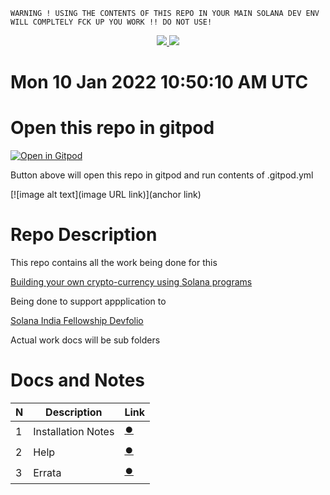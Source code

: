 ```
WARNING ! USING THE CONTENTS OF THIS REPO IN YOUR MAIN SOLANA DEV ENV WILL COMPLTELY FCK UP YOU WORK !! DO NOT USE!
```

<p align="center"><a href="https://bit.ly/morektz" target="_blank">
    <img src="https://hits.seeyoufarm.com/api/count/incr/badge.svg?url=https%3A%2F%2Fgithub.com%2Fmorektz%2FqbSolanaMyMoney&count_bg=%23750550&title_bg=%23000000&icon=postwoman.svg&icon_color=%23FFFFFF&title=hits&edge_flat=false"/>
    <img src="https://img.shields.io/github/repo-size/morektz/qbSolanaMyMoney?style=plastic"></a>
</p>



# Mon 10 Jan 2022 10:50:10 AM UTC 

# Open this repo in gitpod

[![Open in Gitpod](https://gitpod.io/button/open-in-gitpod.svg)](https://gitpod.io/#github.com/morektz/qbSolanaMyMoney)

Button above will open this repo in gitpod and run contents of .gitpod.yml 

[![image alt text](image URL link)](anchor link)

# Repo Description 

This repo contains all the work being done for this 

[Building your own crypto-currency using Solana programs](https://openquest.xyz/quest/solana-my-money)

Being done to support appplication to 

[Solana India Fellowship Devfolio](https://solana-india-fellowship.devfolio.co/)

Actual work docs will be sub folders 

# Docs and Notes

N | Description | Link
| --- | --- | --- | 
1 | Installation Notes | [⏺️](docz/Install.MD) 
2 | Help | [⏺️](docz/HELP.MD)
3 | Errata | [⏺️](docz/errata.MD)